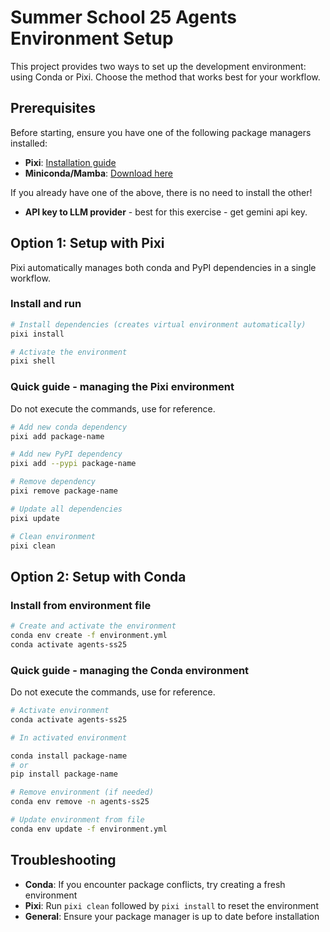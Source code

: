 # Summer School 25 Agents Environment Setup

This project provides two ways to set up the development environment: using Conda or Pixi. Choose the method that works best for your workflow.

## Prerequisites

Before starting, ensure you have one of the following package managers installed:

- **Pixi**: [Installation guide](https://pixi.sh/latest/#installation)
- **Miniconda/Mamba**: [Download here](https://conda-forge.org/download/)

If you already have one of the above, there is no need to install the other!

- **API key to LLM provider** - best for this exercise - get gemini api key.

## Option 1: Setup with Pixi

Pixi automatically manages both conda and PyPI dependencies in a single workflow.

### Install and run

```bash
# Install dependencies (creates virtual environment automatically)
pixi install

# Activate the environment
pixi shell

```

### Quick guide - managing the Pixi environment
Do not execute the commands, use for reference.

```bash
# Add new conda dependency
pixi add package-name

# Add new PyPI dependency
pixi add --pypi package-name

# Remove dependency
pixi remove package-name

# Update all dependencies
pixi update

# Clean environment
pixi clean
```


## Option 2: Setup with Conda

### Install from environment file

```bash
# Create and activate the environment
conda env create -f environment.yml
conda activate agents-ss25
```

### Quick guide - managing the Conda environment
Do not execute the commands, use for reference.

```bash
# Activate environment
conda activate agents-ss25

# In activated environment

conda install package-name
# or 
pip install package-name

# Remove environment (if needed)
conda env remove -n agents-ss25

# Update environment from file
conda env update -f environment.yml
```

## Troubleshooting

- **Conda**: If you encounter package conflicts, try creating a fresh environment
- **Pixi**: Run `pixi clean` followed by `pixi install` to reset the environment
- **General**: Ensure your package manager is up to date before installation